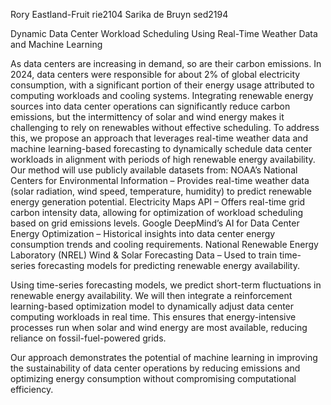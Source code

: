 Rory Eastland-Fruit rie2104
Sarika de Bruyn sed2194

Dynamic Data Center Workload Scheduling Using Real-Time Weather Data and Machine Learning

As data centers are increasing in demand, so are their carbon emissions. In 2024, data centers were responsible for about 2% of global electricity consumption, with a significant portion of their energy usage attributed to computing workloads and cooling systems. Integrating renewable energy sources into data center operations can significantly reduce carbon emissions, but the intermittency of solar and wind energy makes it challenging to rely on renewables without effective scheduling. To address this, we propose an approach that leverages real-time weather data and machine learning-based forecasting to dynamically schedule data center workloads in alignment with periods of high renewable energy availability.
Our method will use publicly available datasets from:
NOAA’s National Centers for Environmental Information – Provides real-time weather data (solar radiation, wind speed, temperature, humidity) to predict renewable energy generation potential.
Electricity Maps API – Offers real-time grid carbon intensity data, allowing for optimization of workload scheduling based on grid emissions levels.
Google DeepMind’s AI for Data Center Energy Optimization – Historical insights into data center energy consumption trends and cooling requirements.
National Renewable Energy Laboratory (NREL) Wind & Solar Forecasting Data – Used to train time-series forecasting models for predicting renewable energy availability.

Using time-series forecasting models, we predict short-term fluctuations in renewable energy availability. We will then integrate a reinforcement learning-based optimization model to dynamically adjust data center computing workloads in real time. This ensures that energy-intensive processes run when solar and wind energy are most available, reducing reliance on fossil-fuel-powered grids.

Our approach demonstrates the potential of machine learning in improving the sustainability of data center operations by reducing emissions and optimizing energy consumption without compromising computational efficiency.

